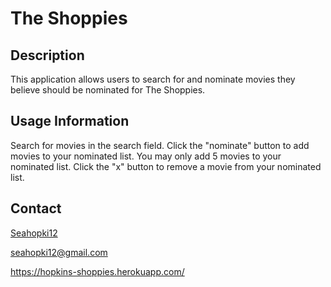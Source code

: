 # The Shoppies

## Description
This application allows users to search for and nominate movies they believe should be nominated for The Shoppies.

## Usage Information
Search for movies in the search field. Click the "nominate" button to add movies to your nominated list. You may only add 5 movies to your nominated list. Click the "x" button to remove a movie from your nominated list.

## Contact
[Seahopki12](https://github.com/Seahopki12)

<seahopki12@gmail.com>

<https://hopkins-shoppies.herokuapp.com/>
